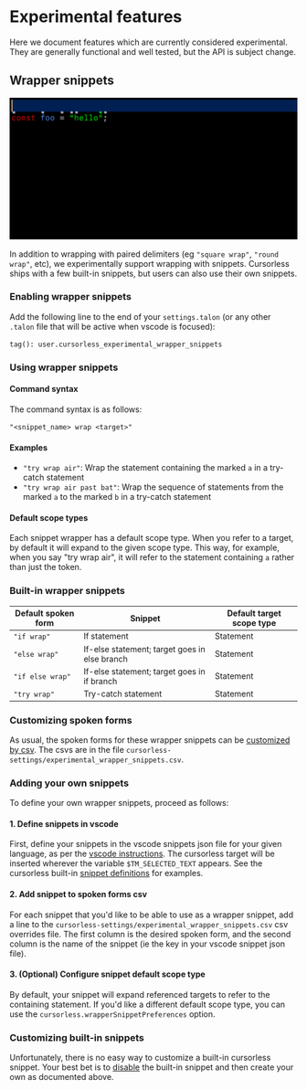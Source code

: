 # Experimental features

Here we document features which are currently considered experimental. They are generally functional and well tested, but the API is subject change.

## Wrapper snippets

![Wrapper snippet demo](images/tryWrapFine.gif)

In addition to wrapping with paired delimiters (eg `"square wrap"`, `"round wrap"`, etc), we experimentally support wrapping with snippets. Cursorless ships with a few built-in snippets, but users can also use their own snippets.

### Enabling wrapper snippets

Add the following line to the end of your `settings.talon` (or any other `.talon` file that will be active when vscode is focused):

```
tag(): user.cursorless_experimental_wrapper_snippets
```

### Using wrapper snippets

#### Command syntax

The command syntax is as follows:

```
"<snippet_name> wrap <target>"
```

#### Examples

- `"try wrap air"`: Wrap the statement containing the marked `a` in a try-catch statement
- `"try wrap air past bat"`: Wrap the sequence of statements from the marked `a` to the marked `b` in a try-catch statement

#### Default scope types

Each snippet wrapper has a default scope type. When you refer to a target, by default it will expand to the given scope type. This way, for example, when you say "try wrap air", it will refer to the statement containing `a` rather than just the token.

### Built-in wrapper snippets

| Default spoken form | Snippet                                       | Default target scope type |
| ------------------- | --------------------------------------------- | ------------------------- |
| `"if wrap"`         | If statement                                  | Statement                 |
| `"else wrap"`       | If-else statement; target goes in else branch | Statement                 |
| `"if else wrap"`    | If-else statement; target goes in if branch   | Statement                 |
| `"try wrap"`        | Try-catch statement                           | Statement                 |

### Customizing spoken forms

As usual, the spoken forms for these wrapper snippets can be [customized by csv](customization.md). The csvs are in the file `cursorless-settings/experimental_wrapper_snippets.csv`.

### Adding your own snippets

To define your own wrapper snippets, proceed as follows:

#### 1. Define snippets in vscode

First, define your snippets in the vscode snippets json file for your given language, as per the [vscode instructions](https://code.visualstudio.com/docs/editor/userdefinedsnippets). The cursorless target will be inserted wherever the variable `$TM_SELECTED_TEXT` appears. See the cursorless built-in [snippet definitions](https://github.com/pokey/cursorless-vscode/tree/main/snippets) for examples.

#### 2. Add snippet to spoken forms csv

For each snippet that you'd like to be able to use as a wrapper snippet, add a line to the `cursorless-settings/experimental_wrapper_snippets.csv` csv overrides file. The first column is the desired spoken form, and the second column is the name of the snippet (ie the key in your vscode snippet json file).

#### 3. (Optional) Configure snippet default scope type

By default, your snippet will expand referenced targets to refer to the containing statement. If you'd like a different default scope type, you can use the `cursorless.wrapperSnippetPreferences` option.

### Customizing built-in snippets

Unfortunately, there is no easy way to customize a built-in cursorless snippet. Your best bet is to [disable](customization.md#removing-a-term) the built-in snippet and then create your own as documented above.
